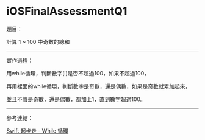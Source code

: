 # iOSFinalAssessmentQ1

題目：

計算 1 ~ 100 中奇數的總和

---

實作過程：

用while循環，判斷數字(i)是否不超過100，如果不超過100，

再用裡面的while循環，判斷數字是奇數，還是偶數，如果是奇數就累加起來，

並且不管是奇數，還是偶數，都加上1，直到數字超過100。

---
參考連結：

[Swift 起步走 - While 循環](https://itisjoe.gitbooks.io/swiftgo/content/ch1/control_flow.html#while_loop)
